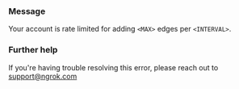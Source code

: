 
### Message
Your account is rate limited for adding <code>&lt;MAX&gt;</code> edges per <code>&lt;INTERVAL&gt;</code>.

### Further help
If you're having trouble resolving this error, please reach out to [support@ngrok.com](mailto:support@ngrok.com?subject=Help%20with%20ERR_NGROK_7071)

